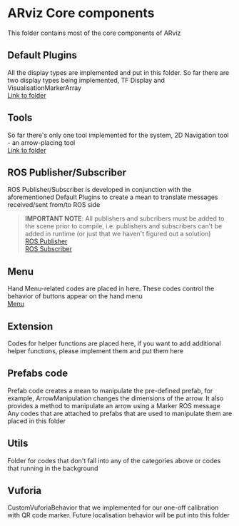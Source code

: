 # ARviz Core components
This folder contains most of the core components of ARviz
## Default Plugins
All the display types are implemented and put in this folder. So far there are two display types being implemented, TF Display and VisualisationMarkerArray  
[Link to folder](./DefaultPlugins)
## Tools
So far there's only one tool implemented for the system, 2D Navigation tool - an arrow-placing tool  
[Link to folder](./Tools)
## ROS Publisher/Subscriber
ROS Publisher/Subscriber is developed in conjunction with the aforementioned Default Plugins to create a mean to translate messages received/sent from/to ROS side  
> **IMPORTANT NOTE**: All publishers and subcribers must be added to the scene prior to compile, i.e. publishers and subscribers can't be added in runtime (or just that we haven't figured out a solution)  
[ROS Publisher](./ROSpublishers)  
[ROS Subscriber](./ROSsubscribers)  
##  Menu
Hand Menu-related codes are placed in here. These codes control the behavior of buttons appear on the hand menu  
[Menu](./Menu)  
## Extension
Codes for helper functions are placed here, if you want to add additional helper functions, please implement them and put them here
## Prefabs code
Prefab code creates a mean to manipulate the pre-defined prefab, for example, ArrowManipulation changes the dimensions of the arrow. It also provides a method to manipulate an arrow using a Marker ROS message  
Any codes that are attached to prefabs that are used to manipulate them are placed in this folder  
## Utils
Folder for codes that don't fall into any of the categories above or codes that running in the background  
## Vuforia
CustomVuforiaBehavior that we implemented for our one-off calibration with QR code marker. Future localisation behavior will be put into this folder  


